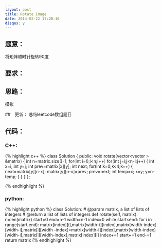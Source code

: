 ```yaml
---
layout: post
title: Rotate Image
date: 2014-08-22 17:20:16
disqus: y
---
```


## 题意：
将矩阵顺时针旋转90度

## 要求：


## 思路：
模拟

##　更新：
总结leetcode数组题目

## 代码：

### C++:

{% highlight c++ %}
class Solution {
public:
    void rotate(vector<vector<int> > &matrix) {
        int n=matrix.size()-1;
        for(int i=0;i<n;i++)
            for(int j=i;j<n-i;j++)
            {
                int x=i;
                int y=j;
                int prev=matrix[x][y];
                int next;
                for(int k=0;k<4;k++)
                {
                    next=matrix[y][n-x];
                    matrix[y][n-x]=prev;
                    prev=next;
                    int temp=x;
                    x=y;
                    y=n-temp;
                }
            }
    }
};


 {% endhighlight %}
### python:

{% highlight python %}
class Solution:
    # @param matrix, a list of lists of integers
    # @return a list of lists of integers
    def rotate(self, matrix):
        n=len(matrix)
        start=0
        end=n-1
        width=n-1
        index=0
        while start<end:
            for i in range(start,end):
                matrix[index][i],matrix[width-i][index],matrix[width-index][width-i],matrix[i][width        -index]=matrix[width-i][index],matrix[width-index][width-i],matrix[i][width-index],matrix[index][i]
            index+=1
            start+=1
            end-=1
        return matrix
 {% endhighlight %}
